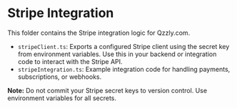 # Stripe Integration

This folder contains the Stripe integration logic for Qzzly.com.

- `stripeClient.ts`: Exports a configured Stripe client using the secret key from environment variables. Use this in your backend or integration code to interact with the Stripe API.
- `stripeIntegration.ts`: Example integration code for handling payments, subscriptions, or webhooks.

**Note:** Do not commit your Stripe secret keys to version control. Use environment variables for all secrets.
